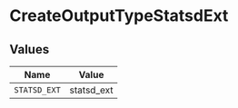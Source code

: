 # CreateOutputTypeStatsdExt


## Values

| Name         | Value        |
| ------------ | ------------ |
| `STATSD_EXT` | statsd_ext   |